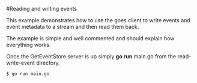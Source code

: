 #Reading and writing events

This example demonstrates how to use the goes client to write events and event metadata to a stream and then read them back.

The example is simple and well commented and should explain how everything works.

Once the GetEventStore server is up simply **go run** main.go from the read-write-event directory.

```
$ go run main.go
```

